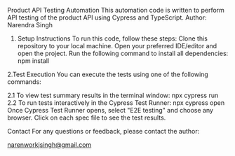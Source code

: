 Product API Testing Automation
This automation code is written to perform API testing of the product API using Cypress and TypeScript.
Author: Narendra Singh

1. Setup Instructions
  To run this code, follow these steps:
  Clone this repository to your local machine.
  Open your preferred IDE/editor and open the project.
  Run the following command to install all dependencies:
  npm install

2.Test Execution
  You can execute the tests using one of the following commands:

  2.1 To view test summary results in the terminal window:
      npx cypress run
  2.2 To run tests interactively in the Cypress Test Runner:
      npx cypress open
      Once Cypress Test Runner opens, select "E2E testing" and choose any browser. Click on each spec file to see the test results.

Contact
For any questions or feedback, please contact the author:

narenworkjsingh@gmail.com